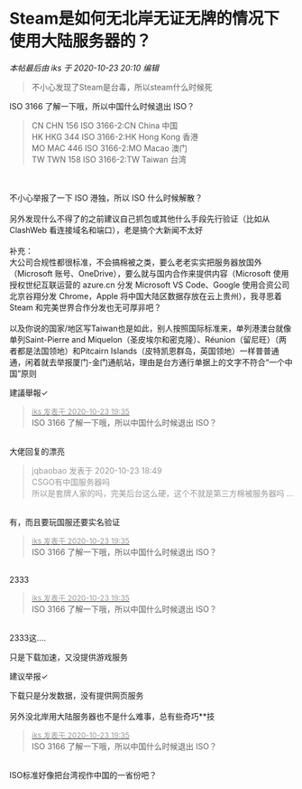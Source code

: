 # Steam是如何无北岸无证无牌的情况下使用大陆服务器的？


<i class="pstatus"> 本帖最后由 iks 于 2020-10-23 20:10 编辑 </i><br />
<div class="quote"><blockquote>不小心发现了Steam是台毒，所以steam什么时候死</blockquote></div>ISO 3166 了解一下哦，所以中国什么时候退出 ISO？<br /><div class="quote"><blockquote>CN CHN 156 ISO 3166-2:CN China 中国<br />
HK HKG 344 ISO 3166-2:HK Hong Kong 香港<br />
MO MAC 446 ISO 3166-2:MO Macao 澳门<br />
TW TWN 158 ISO 3166-2:TW Taiwan 台湾</blockquote></div><br />
<br />
不小心举报了一下 ISO 港独，所以 ISO 什么时候解散？<br />
<br />
另外发现什么不得了的之前建议自己抓包或其他什么手段先行验证（比如从 ClashWeb 看连接域名和端口），老是搞个大新闻不太好<br />
<br />
补充：<br />
大公司合规性都很标准，不会搞棉被之类，要么老老实实把服务器放国外（Microsoft 账号、OneDrive），要么就与国内合作来提供内容（Microsoft 使用授权世纪互联运营的 azure.cn 分发 Microsoft VS Code、Google 使用合资公司北京谷翔分发 Chrome，Apple 将中国大陆区数据存放在云上贵州），我寻思着 Steam 和完美世界合作分发也无可厚非吧？<br />
<br />
以及你说的国家/地区写Taiwan也是如此，别人按照国际标准来，单列港澳台就像单列Saint-Pierre and Miquelon（圣皮埃尔和密克隆）、Réunion（留尼旺）（两者都是法国领地）和Pitcairn Islands（皮特凯恩群岛，英国领地）一样普普通通，闲着就去举报厦门-金门通航站，理由是台方通行单据上的文字不符合“一个中国”原则<img id="aimg_zcIl8" onclick="zoom(this, this.src, 0, 0, 0)" class="zoom" src="https://cdn.jsdelivr.net/gh/hishis/forum-master/public/images/patch.gif" onmouseover="img_onmouseoverfunc(this)" onload="thumbImg(this)" border="0" alt="" />

建議舉報✓<img id="aimg_NKZzq" onclick="zoom(this, this.src, 0, 0, 0)" class="zoom" src="https://i.w3tt.com/2020/08/06/aeX4B.png" onmouseover="img_onmouseoverfunc(this)" onload="thumbImg(this)" border="0" alt="" />

<div class="quote"><blockquote><font size="2"><a href="https://www.hostloc.com/forum.php?mod=redirect&amp;goto=findpost&amp;pid=9342766&amp;ptid=757711" target="_blank"><font color="#999999">iks 发表于 2020-10-23 19:35</font></a></font><br />
ISO 3166 了解一下哦，所以中国什么时候退出 ISO？</blockquote></div><br />
大佬回复的漂亮

<div class="quote"><blockquote><font color="#999999">jqbaobao 发表于 2020-10-23 18:49</font><br />
<font color="#999999">CSGO有中国服务器吗 <br />
所以是套牌人家的吗，完美后台这么硬，这个不就是第三方棉被服务器吗 ...</font></blockquote></div><br />
有，而且要玩国服还要实名验证

<div class="quote"><blockquote><font size="2"><a href="https://www.hostloc.com/forum.php?mod=redirect&amp;goto=findpost&amp;pid=9342766&amp;ptid=757711" target="_blank"><font color="#999999">iks 发表于 2020-10-23 19:35</font></a></font><br />
ISO 3166 了解一下哦，所以中国什么时候退出 ISO？</blockquote></div><br />
2333

<div class="quote"><blockquote><font size="2"><a href="https://www.hostloc.com/forum.php?mod=redirect&amp;goto=findpost&amp;pid=9342766&amp;ptid=757711" target="_blank"><font color="#999999">iks 发表于 2020-10-23 19:35</font></a></font><br />
ISO 3166 了解一下哦，所以中国什么时候退出 ISO？</blockquote></div><br />
2333这....

只是下载加速，又没提供游戏服务

建议举报✓

下载只是分发数据，没有提供网页服务<br />
<br />
另外没北岸用大陆服务器也不是什么难事，总有些奇巧**技<img id="aimg_aRS8f" onclick="zoom(this, this.src, 0, 0, 0)" class="zoom" src="https://cdn.jsdelivr.net/gh/hishis/forum-master/public/images/patch.gif" onmouseover="img_onmouseoverfunc(this)" onload="thumbImg(this)" border="0" alt="" />

<div class="quote"><blockquote><font size="2"><a href="https://www.hostloc.com/forum.php?mod=redirect&amp;goto=findpost&amp;pid=9342766&amp;ptid=757711" target="_blank"><font color="#999999">iks 发表于 2020-10-23 19:35</font></a></font><br />
ISO 3166 了解一下哦，所以中国什么时候退出 ISO？</blockquote></div><br />
ISO标准好像把台湾视作中国的一省份吧？
